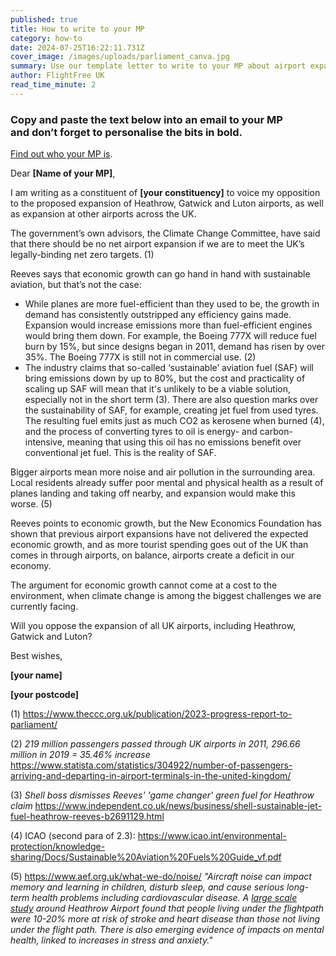 ```yaml
---
published: true
title: How to write to your MP
category: how-to
date: 2024-07-25T16:22:11.731Z
cover_image: /images/uploads/parliament_canva.jpg
summary: Use our template letter to write to your MP about airport expansion
author: FlightFree UK
read_time_minute: 2
---
```

### Copy and paste the text below into an email to your MP and **don’t forget to personalise the bits in bold.**

[Find out who your MP is](https://www.theyworkforyou.com/).

Dear **\[Name of your MP]**,

I am writing as a constituent of **\[your constituency]** to voice my opposition to the proposed expansion of Heathrow, Gatwick and Luton airports, as well as expansion at other airports across the UK.

The government’s own advisors, the Climate Change Committee, have said that there should be no net airport expansion if we are to meet the UK’s legally-binding net zero targets. (1)

Reeves says that economic growth can go hand in hand with sustainable aviation, but that’s not the case:

* While planes are more fuel-efficient than they used to be, the growth in demand has consistently outstripped any efficiency gains made. Expansion would increase emissions more than fuel-efficient engines would bring them down. For example, the Boeing 777X will reduce fuel burn by 15%, but since designs began in 2011, demand has risen by over 35%. The Boeing 777X is still not in commercial use. (2)
* The industry claims that so-called ‘sustainable’ aviation fuel (SAF) will bring emissions down by up to 80%, but the cost and practicality of scaling up SAF will mean that it's unlikely to be a viable solution, especially not in the short term (﻿3). T﻿here are also question marks over the sustainability of SAF, f﻿or example, creating jet fuel from used tyres. The resulting fuel emits just as much CO2 as kerosene when burned (4), and the process of converting tyres to oil is energy- and carbon-intensive, meaning that using this oil has no emissions benefit over conventional jet fuel. This is the reality of SAF. 

Bigger airports mean more noise and air pollution in the surrounding area. Local residents already suffer poor mental and physical health as a result of planes landing and taking off nearby, and expansion would make this worse. (5)

Reeves points to economic growth, but the New Economics Foundation has shown that previous airport expansions have not delivered the expected economic growth, and as more tourist spending goes out of the UK than comes in through airports, on balance, airports create a deficit in our economy.

The argument for economic growth cannot come at a cost to the environment, when climate change is among the biggest challenges we are currently facing. 

Will you oppose the expansion of all UK airports, including Heathrow, Gatwick and Luton?

Best wishes,

**\[your name]**

**\[your postcode]**

(﻿1) <https://www.theccc.org.uk/publication/2023-progress-report-to-parliament/> 

(﻿2) *219 million passengers passed through UK airports in 2011, 296.66 million in 2019 = 35.46% increase* <https://www.statista.com/statistics/304922/number-of-passengers-arriving-and-departing-in-airport-terminals-in-the-united-kingdom/>

(﻿3) *Shell boss dismisses Reeves' 'game changer' green fuel for Heathrow claim*  <https://www.independent.co.uk/news/business/shell-sustainable-jet-fuel-heathrow-reeves-b2691129.html>

(﻿4) ICAO (second para of 2.3): <https://www.icao.int/environmental-protection/knowledge-sharing/Docs/Sustainable%20Aviation%20Fuels%20Guide_vf.pdf>

(﻿5) <https://www.aef.org.uk/what-we-do/noise/> *"Aircraft noise can impact memory and learning in children, disturb sleep, and cause serious long-term health problems including cardiovascular disease. A [large scale study](https://www.aef.org.uk/2013/10/11/aircraft-noise-linked-to-higher-rates-of-heart-disease-and-stroke-near-heathrow/) around Heathrow Airport found that people living under the flightpath were 10-20% more at risk of stroke and heart disease than those not living under the flight path. There is also emerging evidence of impacts on mental health, linked to increases in stress and anxiety."*